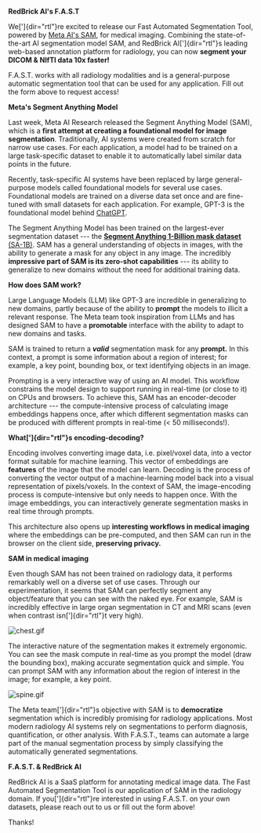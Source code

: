 **RedBrick AI\'s F.A.S.T**



We[']{dir="rtl"}re excited to release our Fast Automated Segmentation
Tool, powered by [Meta AI\'s
SAM](https://ai.facebook.com/blog/segment-anything-foundation-model-image-segmentation/),
for medical imaging. Combining the state-of-the-art AI segmentation
model SAM, and RedBrick AI[']{dir="rtl"}s leading web-based annotation
platform for radiology, you can now **segment your DICOM & NIfTI data
10x faster!**

F.A.S.T. works with all radiology modalities and is a general-purpose
automatic segmentation tool that can be used for any application. Fill
out the form above to request access!

**Meta\'s Segment Anything Model**

Last week, Meta AI Research released the Segment Anything Model (SAM),
which is a **first attempt at creating a foundational model for image
segmentation**. Traditionally, AI systems were created from scratch for
narrow use cases. For each application, a model had to be trained on a
large task-specific dataset to enable it to automatically label similar
data points in the future.

Recently, task-specific AI systems have been replaced by large
general-purpose models called foundational models for several use cases.
Foundational models are trained on a diverse data set once and are
fine-tuned with small datasets for each application. For example, GPT-3
is the foundational model behind
[ChatGPT](https://openai.com/blog/chatgpt).

The Segment Anything Model has been trained on the largest-ever
segmentation dataset --- the [**Segment Anything 1-Billion mask
dataset** (SA-1B)](https://ai.facebook.com/datasets/segment-anything/).
SAM has a general understanding of objects in images, with the ability
to generate a mask for any object in any image. The incredibly
**impressive part of SAM is its zero-shot capabilities** --- its ability
to generalize to new domains without the need for additional training
data.

**How does SAM work?**

Large Language Models (LLM) like GPT-3 are incredible in generalizing to
new domains, partly because of the ability to **prompt** the models to
illicit a relevant response. The Meta team took inspiration from LLMs
and has designed SAM to have a **promotable** interface with the ability
to adapt to new domains and tasks.

SAM is trained to return a ***valid*** segmentation mask for any
**prompt.** In this context, a prompt is some information about a region
of interest; for example, a key point, bounding box, or text identifying
objects in an image.

Prompting is a very interactive way of using an AI model. This workflow
constrains the model design to support running in real-time (or close to
it) on CPUs and browsers. To achieve this, SAM has an encoder-decoder
architecture --- the compute-intensive process of calculating image
embeddings happens once, after which different segmentation masks can be
produced with different prompts in real-time (\< 50 milliseconds!).

**What[']{dir="rtl"}s encoding-decoding?**

Encoding involves converting image data, i.e. pixel/voxel data, into a
vector format suitable for machine learning. This vector of embeddings
are **features** of the image that the model can learn. Decoding is the
process of converting the vector output of a machine-learning model back
into a visual representation of pixels/voxels. In the context of SAM,
the image-encoding process is compute-intensive but only needs to happen
once. With the image embeddings, you can interactively generate
segmentation masks in real time through prompts.

This architecture also opens up **interesting workflows in medical
imaging** where the embeddings can be pre-computed, and then SAM can run
in the browser on the client side, **preserving privacy.**

**SAM in medical imaging**

Even though SAM has not been trained on radiology data, it performs
remarkably well on a diverse set of use cases. Through our
experimentation, it seems that SAM can perfectly segment any
object/feature that you can see with the naked eye. For example, SAM is
incredibly effective in large organ segmentation in CT and MRI scans
(even when contrast isn[']{dir="rtl"}t very high).

![chest.gif](./image1.gif)

The interactive nature of the segmentation makes it extremely ergonomic.
You can see the mask compute in real-time as you prompt the model (draw
the bounding box), making accurate segmentation quick and simple. You
can prompt SAM with any information about the region of interest in the
image; for example, a key point.

![spine.gif](./image2.gif)

The Meta team[']{dir="rtl"}s objective with SAM is to **democratize**
segmentation which is incredibly promising for radiology applications.
Most modern radiology AI systems rely on segmentations to perform
diagnosis, quantification, or other analysis. With F.A.S.T., teams can
automate a large part of the manual segmentation process by simply
classifying the automatically generated segmentations.

**F.A.S.T. & RedBrick AI**

RedBrick AI is a SaaS platform for annotating medical image data. The
Fast Automated Segmentation Tool is our application of SAM in the
radiology domain. If you[']{dir="rtl"}re interested in using F.A.S.T. on
your own datasets, please reach out to us or fill out the form above!

Thanks!
